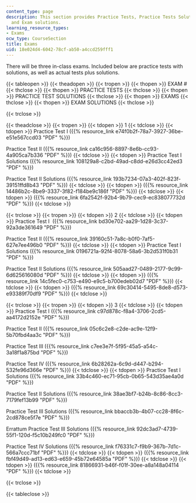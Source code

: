 ```yaml
---
content_type: page
description: This section provides Practice Tests, Practice Tests Solutions, Exams
  and Exam solutions.
learning_resource_types:
- Exams
ocw_type: CourseSection
title: Exams
uid: 18e024d4-6042-78cf-ab50-a4ccd259fff1
---
```


There will be three in-class exams. Included below are practice tests with solutions, as well as actual tests plus solutions.

{{< tableopen >}}
{{< theadopen >}}
{{< tropen >}}
{{< thopen >}}
EXAM #
{{< thclose >}}
{{< thopen >}}
PRACTICE TESTS
{{< thclose >}}
{{< thopen >}}
PRACTICE TEST SOLUTIONS
{{< thclose >}}
{{< thopen >}}
EXAMS
{{< thclose >}}
{{< thopen >}}
EXAM SOLUTIONS
{{< thclose >}}

{{< trclose >}}

{{< theadclose >}}
{{< tropen >}}
{{< tdopen >}}
1
{{< tdclose >}}
{{< tdopen >}}
Practice Test I ({{% resource_link e74f0b2f-78a7-3927-36be-e51e567ccd03 "PDF" %}})  
  
Practice Test II ({{% resource_link ca16c956-8897-8e6b-cc93-4a905ca7b336 "PDF" %}})
{{< tdclose >}}
{{< tdopen >}}
Practice Test I Solutions ({{% resource_link 108129a8-c2bd-49ad-c8dd-e26d3cc42ed3 "PDF" %}})  
  
Practice Test II Solutions ({{% resource_link 193b7234-07a3-402f-823f-39151ffd8b43 "PDF" %}})
{{< tdclose >}}
{{< tdopen >}}
({{% resource_link 14486b2c-8be9-3337-3f82-f184be9c186f "PDF" %}})
{{< tdclose >}}
{{< tdopen >}}
({{% resource_link 6fa2542f-92b4-9b79-cec9-ec838077732d "PDF" %}})
{{< tdclose >}}

{{< trclose >}}
{{< tropen >}}
{{< tdopen >}}
2
{{< tdclose >}}
{{< tdopen >}}
Practice Test I  ({{% resource_link bd30e702-aa29-1d28-3c37-92a3de361649 "PDF" %}})  
  
Practice Test II ({{% resource_link 39160c51-7a8c-b0f0-7af5-627e7ee496b0 "PDF" %}})
{{< tdclose >}}
{{< tdopen >}}
Practice Test I Solutions ({{% resource_link 0196721a-92f4-8078-58a6-3b2d531f0b31 "PDF" %}})  
  
Practice Test II Solutions ({{% resource_link 505aad27-0489-2177-9c99-6d625616080d "PDF" %}})
{{< tdclose >}}
{{< tdopen >}}
({{% resource_link 14c5fec0-c753-e490-e9c5-b700edeb02d7 "PDF" %}})
{{< tdclose >}}
{{< tdopen >}}
({{% resource_link 69c30414-5495-8de8-d573-e93389f70df9 "PDF" %}})
{{< tdclose >}}

{{< trclose >}}
{{< tropen >}}
{{< tdopen >}}
3
{{< tdclose >}}
{{< tdopen >}}
Practice Test I ({{% resource_link c97d878c-f8a4-3706-2cd5-aa4172d2152e "PDF" %}})  
  
Practice Test II ({{% resource_link 05c6c2e8-c2de-ac9e-12f9-5b70fbd4aa3c "PDF" %}})  
  
Practice Test III ({{% resource_link c7ee3e7f-5f95-45a5-a54c-3a18f1a875bd "PDF" %}})  
  
Practice Test IV ({{% resource_link 6b28262a-6c9d-d447-b294-532fe96d366e "PDF" %}})
{{< tdclose >}}
{{< tdopen >}}
Practice Test I Solutions ({{% resource_link 33b4c460-ec71-95cb-0b65-543d35ae4a0d "PDF" %}})  
  
Practice Test II Solutions ({{% resource_link 38ae3bf7-b24b-8c86-8cc3-7179fef13b99 "PDF" %}})  
  
Practice Test III Solutions ({{% resource_link bbaccb3b-4b07-cc28-8f6c-2cd878ce5f7e "PDF" %}})  
  
Errattum Practice Test III Solutions ({{% resource_link 92dc3ad7-4739-55f1-120d-f5c10b249fc0 "PDF" %}})  
  
Practice Test IV Solutions ({{% resource_link f76331c7-f9b9-367b-7d1c-566a7ccc71bf "PDF" %}})
{{< tdclose >}}
{{< tdopen >}}
({{% resource_link fbf49d49-ad13-ed63-e659-45b72e64585a "PDF" %}})
{{< tdclose >}}
{{< tdopen >}}
({{% resource_link 81866931-b46f-f01f-30ee-a8a148a04114 "PDF" %}})
{{< tdclose >}}

{{< trclose >}}

{{< tableclose >}}